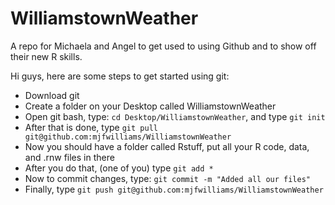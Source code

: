 WilliamstownWeather
===================

A repo for Michaela and Angel to get used to using Github and to show off their new R skills.


Hi guys, here are some steps to get started using git:

- Download git
- Create a folder on your Desktop called WilliamstownWeather
- Open git bash, type: `cd Desktop/WilliamstownWeather`, and type `git init`
- After that is done, type `git pull git@github.com:mjfwilliams/WilliamstownWeather`
- Now you should have a folder called Rstuff, put all your R code, data, and .rnw files in there
- After you do that, (one of you) type `git add *`
- Now to commit changes, type: `git commit -m "Added all our files"`
- Finally, type `git push git@github.com:mjfwilliams/WilliamstownWeather`



